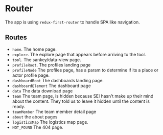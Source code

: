 # Router
The app is using `redux-first-router` to handle SPA like navigation.

## Routes

- `home`. The home page.
- `explore`. The explore page that appears before arriving to the tool.
- `tool`. The sankey/data-view page.
- `profileRoot`. The profiles landing page
- `profileNode` The profiles page, has a param to determine if its a place or actor profile page.
- `dashboardRoot` The dashboards landing page.
- `dashboardElement` The dashboard page
- `data` The data download page
- `team` The team page, is hidden because SEI hasn't make up their mind about the content. They told us to leave it hidden until the content is ready.
- `teamMember` The team member detail page
- `about` the about pages
- `logisticsMap` The logistics map page.
- `NOT_FOUND` The 404 page.